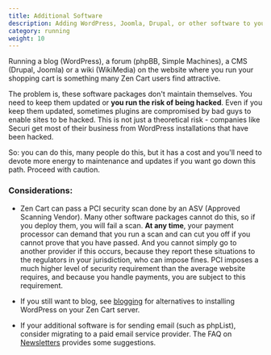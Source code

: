 ```yaml
---
title: Additional Software 
description: Adding WordPress, Joomla, Drupal, or other software to your server
category: running
weight: 10
---
```


Running a blog (WordPress), a forum (phpBB, Simple Machines), a CMS (Drupal, Joomla) or a wiki (WikiMedia) on the website where you run your shopping cart is something many Zen Cart users find attractive. 

The problem is, these software packages don't maintain themselves.  You need to keep them updated or **you run the risk of being hacked**.  Even if you keep them updated, sometimes plugins are compromised by bad guys to enable sites to be hacked.  This is not just a theoretical risk - companies like Securi get most of their business from WordPress installations that have been hacked. 

So: you can do this, many people do this, but it has a cost and you'll need to devote more energy to maintenance and updates if you want go down this path. Proceed with caution.  

### Considerations: 

- Zen Cart can pass a PCI security scan done by an ASV (Approved Scanning Vendor).  Many other software packages cannot do this, so if you deploy them, you will fail a scan.  **At any time**, your payment processor can demand that you run a scan and can cut you off if you cannot prove that you have passed.  And you cannot simply go to another provider if this occurs, because they report these situations to the regulators in your jurisdiction, who can impose fines.  PCI imposes a much higher level of security requirement than the average website requires, and because you handle payments, you are subject to this requirement. 

- If you still want to blog, see [blogging](/user/running/blogging/) for alternatives to installing WordPress on your Zen Cart server. 

- If your additional software is for sending email (such as phpList), consider migrating to a paid email service provider. The FAQ on [Newsletters](/user/email/newsletters/) provides some suggestions. 

